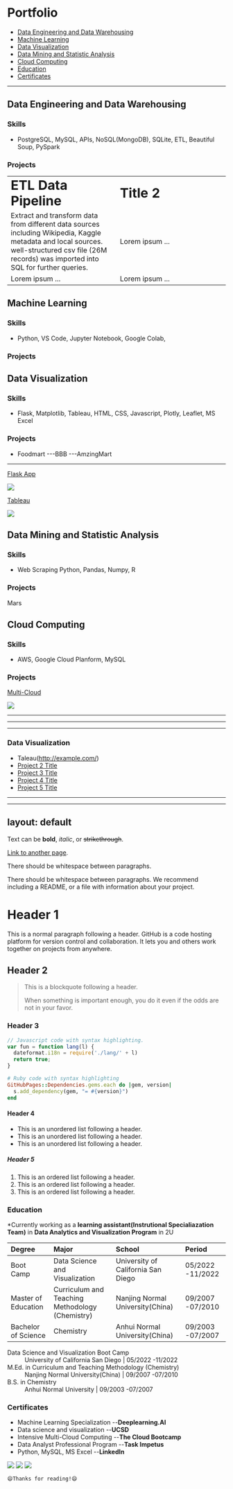 # Portfolio
- [Data Engineering and Data Warehousing](#data-engineering-and-data-warehousing)
- [Machine Learning](#machine-learning)
- [Data Visualization](#data-visualization)
- [Data Mining and Statistic Analysis](#data-mining-and-statistic-analysis)
- [Cloud Computing](#cloud-coumputing)  
- [Education](#education)
- [Certificates](#certificates)
---
## Data Engineering and Data Warehousing
### Skills
- PostgreSQL, MySQL, APIs, NoSQL(MongoDB), SQLite, ETL, Beautiful Soup, PySpark 
### Projects
<table border="0">
 <tr>
    <td width=50%><b style="font-size:30px">ETL Data Pipeline</b></td>
    <td width=50%><b style="font-size:30px">Title 2</b></td>
 </tr>
 <tr>
    <td width=50%>Extract and transform data from different data sources including Wikipedia, Kaggle metadata and local sources. well-structured csv file (26M records) was imported into SQL for further queries.</td>
    <td width=50%>Lorem ipsum ...</td>
 </tr> 
 <tr>
    <td width=50%>Lorem ipsum ...</td>
    <td width=50%>Lorem ipsum ...</td>
  </tr>
</table>

## Machine Learning
### Skills
- Python, VS Code, Jupyter Notebook, Google Colab,
### Projects

## Data Visualization 
### Skills
- Flask, Matplotlib, Tableau, HTML, CSS, Javascript, Plotly, Leaflet, MS Excel
### Projects
- Foodmart
---BBB 
---AmzingMart
--- 

[Flask App](https://celineww.github.io/FoodMart_Media_Campaign/)

<img src="images/FoodMart on Heroku.png"/>

[Tableau](https://public.tableau.com/views/AmazingMartSalesAnalysis_16770489812220/Dashboard?:language=en-US&:display_count=n&:origin=viz_share_link) 
<!--   -->

<img src="images/AmazingMart Sales Analysis Tableau.png"/>

## Data Mining and Statistic Analysis 
### Skills
- Web Scraping Python, Pandas, Numpy, R
### Projects
Mars


## Cloud Computing 
### Skills
- AWS, Google Cloud Planform, MySQL
### Projects
[Multi-Cloud]((/pdf/sample_presentation.pdf))

<img src="images/Covid MultiCloud System.png"/>



---


---


---

### Data Visualization

- Taleau(http://example.com/)
- [Project 2 Title](http://example.com/)
- [Project 3 Title](http://example.com/)
- [Project 4 Title](http://example.com/)
- [Project 5 Title](http://example.com/)

---
---
layout: default
---

Text can be **bold**, _italic_, or ~~strikethrough~~.

[Link to another page](./another-page.html).

There should be whitespace between paragraphs.

There should be whitespace between paragraphs. We recommend including a README, or a file with information about your project.

# Header 1

This is a normal paragraph following a header. GitHub is a code hosting platform for version control and collaboration. It lets you and others work together on projects from anywhere.

## Header 2

> This is a blockquote following a header.
>
> When something is important enough, you do it even if the odds are not in your favor.

### Header 3

```js
// Javascript code with syntax highlighting.
var fun = function lang(l) {
  dateformat.i18n = require('./lang/' + l)
  return true;
}
```

```ruby
# Ruby code with syntax highlighting
GitHubPages::Dependencies.gems.each do |gem, version|
  s.add_dependency(gem, "= #{version}")
end
```

#### Header 4

*   This is an unordered list following a header.
*   This is an unordered list following a header.
*   This is an unordered list following a header.

##### Header 5

1.  This is an ordered list following a header.
2.  This is an ordered list following a header.
3.  This is an ordered list following a header.

### Education
*Currently working as a __learning assistant(Instrutional Specialiazation Team)__ in __Data Analytics and Visualization Program__ in 2U  

| Degree             | Major                                            | School                              | Period           |
|:-------------------|:-------------------------------------------------|:------------------------------------|:-----------------|
| Boot Camp          | Data Science and Visualization                   | University of California San Diego  | 05/2022 -11/2022 |
| Master of Education| Curriculum and Teaching Methodology (Chemistry)  | Nanjing Normal University(China)    | 09/2007 -07/2010 |
| Bachelor of Science| Chemistry                                        | Anhui Normal University(China)      | 09/2003 -07/2007 |

<dl>
<dt>Data Science and Visualization Boot Camp</dt>
<dd>University of California San Diego | 05/2022 -11/2022</dd>
<dt>M.Ed. in Curriculum and Teaching Methodology (Chemistry)</dt>
<dd>Nanjing Normal University(China) | 09/2007 -07/2010</dd>
<dt>B.S. in Chemistry</dt>
<dd>Anhui Normal University | 09/2003 -07/2007</dd>
</dl>


### Certificates
  - Machine Learning Specialization --**Deeplearning.AI**
  - Data science and visualization --**UCSD**           
  - Intensive Multi-Cloud Computing --**The Cloud Bootcamp**
  - Data Analyst Professional Program  --**Task Impetus**
  - Python, MySQL, MS Excel --**LinkedIn**

<p>
<a href="mailto: wzhj.ce@gmail.com">
<img src="https://img.shields.io/badge/Gmail%20-%D14836.svg?style=for-the-badge&logo=Gmail&logoColor=white"/></a>
<a href="https://www.linkedin.com/in/cewrs/">
<img src="https://img.shields.io/badge/linkedin%20-%230077B5.svg?&style=for-the-badge&logo=linkedin&logoColor=white"/></a>
<a href="https://github.com/CelineWW">
<img src="https://img.shields.io/badge/github%20-%23121011.svg?&style=for-the-badge&logo=github&logoColor=white"/></a> 
</p>


```
😄Thanks for reading!😄
```




